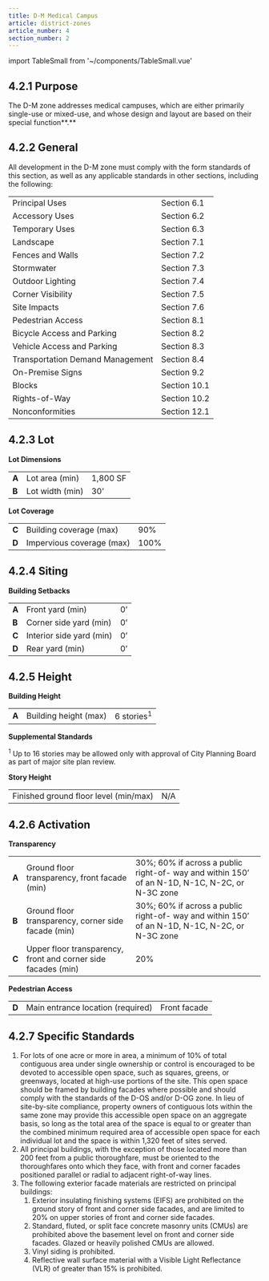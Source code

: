 ```yaml
---
title: D-M Medical Campus
article: district-zones
article_number: 4
section_number: 2
---
```


import TableSmall from '~/components/TableSmall.vue'

## 4.2.1 Purpose

The D-M zone addresses medical campuses, which are either primarily single-use or mixed-use, and whose design and layout are based on their special function**.**

## 4.2.2 General

All development in the D-M zone must comply with the form standards of this section, as well as any applicable standards in other sections, including the following:

<TableSmall>

|                                  |              |
| -------------------------------- | ------------ |
| Principal Uses                   | Section 6.1  |
| Accessory Uses                   | Section 6.2  |
| Temporary Uses                   | Section 6.3  |
| Landscape                        | Section 7.1  |
| Fences and Walls                 | Section 7.2  |
| Stormwater                       | Section 7.3  |
| Outdoor Lighting                 | Section 7.4  |
| Corner Visibility                | Section 7.5  |
| Site Impacts                     | Section 7.6  |
| Pedestrian Access                | Section 8.1  |
| Bicycle Access and Parking       | Section 8.2  |
| Vehicle Access and Parking       | Section 8.3  |
| Transportation Demand Management | Section 8.4  |
| On-Premise Signs                 | Section 9.2  |
| Blocks                           | Section 10.1 |
| Rights-of-Way                    | Section 10.2 |
| Nonconformities                  | Section 12.1 |

</TableSmall>

## 4.2.3 Lot

**Lot Dimensions**

<TableSmall>

|       |                 |          |
| ----- | --------------- | -------- |
| **A** | Lot area (min)  | 1,800 SF |
| **B** | Lot width (min) | 30’      |

</TableSmall>

**Lot Coverage**

<TableSmall>

|       |                           |      |
| ----- | ------------------------- | ---- |
| **C** | Building coverage (max)   | 90%  |
| **D** | Impervious coverage (max) | 100% |

</TableSmall>

## 4.2.4 Siting

**Building Setbacks**

<TableSmall>

|       |                          |     |
| ----- | ------------------------ | --- |
| **A** | Front yard (min)         | 0’  |
| **B** | Corner side yard (min)   | 0’  |
| **C** | Interior side yard (min) | 0’  |
| **D** | Rear yard (min)          | 0’  |

</TableSmall>

## 4.2.5 Height

**Building Height**

<TableSmall>

|       |                       |                       |
| ----- | --------------------- | --------------------- |
| **A** | Building height (max) | 6 stories<sup>1</sup> |

</TableSmall>

**Supplemental Standards**

<sup>1</sup> Up to 16 stories may be allowed only with approval of City Planning Board as part of major site plan review.

**Story Height**

<TableSmall>

|                                       |     |
| ------------------------------------- | --- |
| Finished ground floor level (min/max) | N/A |

</TableSmall>

## 4.2.6 Activation

**Transparency**

<TableSmall>

|       |                                                               |                                                                                                |
| ----- | ------------------------------------------------------------- | ---------------------------------------------------------------------------------------------- |
| **A** | Ground floor transparency, front facade (min)                 | 30%; 60% if across a public right-of- way and within 150’ of an N-1D, N-1C, N-2C, or N-3C zone |
| **B** | Ground floor transparency, corner side facade (min)           | 30%; 60% if across a public right-of- way and within 150’ of an N-1D, N-1C, N-2C, or N-3C zone |
| **C** | Upper floor transparency, front and corner side facades (min) | 20%                                                                                            |

</TableSmall>

**Pedestrian Access**

<TableSmall>

|       |                                   |              |
| ----- | --------------------------------- | ------------ |
| **D** | Main entrance location (required) | Front facade |

</TableSmall>

## 4.2.7 Specific Standards

1. For lots of one acre or more in area, a minimum of 10% of total contiguous area under single
   ownership or control is encouraged to be devoted to accessible open space, such as squares, greens, or greenways, located at high-use portions of the site. This open space should be framed
   by building facades where possible and should comply with the standards of the D-OS and/or D-OG zone. In lieu of site-by-site compliance, property owners of contiguous lots within the same zone may provide this accessible open space on an aggregate basis, so long as the total area of the space is equal to or greater than the combined minimum required area of accessible open space for each individual lot and the space is within 1,320 feet of sites served.
2. All principal buildings, with the exception of those located more than 200 feet from a public
   thoroughfare, must be oriented to the thoroughfares onto which they face, with front and corner facades positioned parallel or radial to adjacent right-of-way lines.
3. The following exterior facade materials are restricted on principal buildings:
   1. Exterior insulating finishing systems (EIFS) are prohibited on the ground story of front and corner side facades, and are limited to 20% on upper stories of front and corner side facades.
   2. Standard, fluted, or split face concrete masonry units (CMUs) are prohibited above the basement level on front and corner side facades. Glazed or heavily polished CMUs are allowed.
   3. Vinyl siding is prohibited.
   4. Reflective wall surface material with a Visible Light Reflectance (VLR) of greater than 15% is prohibited.
